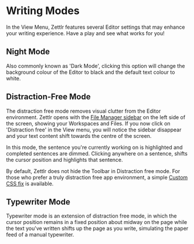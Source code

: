 # Writing Modes
In the View Menu, Zettlr features several Editor settings that may enhance your writing experience. Have a play and see what works for you!

## Night Mode
Also commonly known as 'Dark Mode', clicking this option will change the background colour of the Editor to black and the default text colour to white.

## Distraction-Free Mode
The distraction free mode removes visual clutter from the Editor environment. Zettlr opens with the [File Manager sidebar](file-manager.md) on the left side of the screen, showing your Workspaces and Files. If you now click on 'Distraction free' in the View menu, you will notice the sidebar disappear and your text content shift towards the centre of the screen.

In this mode, the sentence you're currently working on is highlighted and completed sentences are dimmed. Clicking anywhere on a sentence, shifts the cursor position and highlights that sentence.

By default, Zettlr does not hide the Toolbar in Distraction free mode. For those who prefer a truly distraction free app environment, a simple [Custom CSS fix](https://docs.zettlr.com/en/core/custom-css/#hide-the-toolbar-in-distraction-free) is available.

## Typewriter Mode
Typewriter mode is an extension of distraction free mode, in which the cursor position remains in a fixed position about midway on the page while the text you've written shifts up the page as you write, simulating the paper feed of a manual typewriter. 

